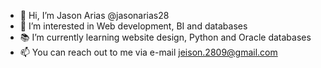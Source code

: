 - 👋 Hi, I’m Jason Arias @jasonarias28
- 🔎 I’m interested in Web development, BI and databases
- 📚 I’m currently learning website design, Python and Oracle databases
- 📫 You can reach out to me via e-mail jeison.2809@gmail.com

<!---
jasonarias28/jasonarias28 is a ✨ special ✨ repository because its `README.md` (this file) appears on your GitHub profile.
You can click the Preview link to take a look at your changes.
--->
